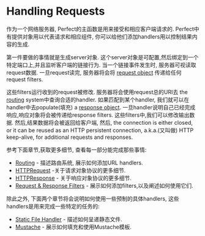 # Handling Requests

作为一个网络服务器, Perfect的主函数是用来接受和相应客户端请求的. Perfect中有提供对象用以代表请求和相应组件, 你可以给他们添加handlers用以控制结果内容的生成.



第一件要做的事情就是生成server对象. 这个server对象是可配置,然后绑定到一个特定端口上,并且监听客户端的链接行为. 当一个链接事件发生时, 服务器可视读取request数据. 一旦request读完, 服务器将会将 [request object](http://www.perfect.org/docs/HTTPRequest.html) 传递给任何request filters.



这些filters运行收到的request被修改. 服务器将会使用request总的URI去 the [routing](http://www.perfect.org/docs/routing.html) system中查询合适的handler. 如果匹配到某个handler, 我们就可以在handler中去populate(填充) a [response object](http://www.perfect.org/docs/HTTPResponse.html).   一旦handler说明自己已经完成响应,响应对象将会被传递给response filters. 这些filters中,我们可以修改输出数据. 然后,结果数据将会被返回给客户端, 然后, the connection is either closed, or it can be reused as an HTTP persistent connection, a.k.a.(又叫做) HTTP keep-alive, for additional requests and responses.



参考下面章节,获取更多细节, 查看每一部分能完成那些事情:

- [Routing](http://www.perfect.org/docs/routing.html) - 描述路由系统, 展示如何添加URL handlers.  
- [HTTPRequest](http://www.perfect.org/docs/HTTPRequest.html) -关于请求对象协议的更多细节.  
- [HTTPResponse](http://www.perfect.org/docs/HTTPResponse.html) - 关于响应对象协议的更多细节.
- [Request & Response Filters](http://www.perfect.org/docs/filters.html) - 展示如何添加filters,以及阐述如何使用它们. 



除此之外, 下面两个章节将会说明如何使用一些预制的具体handlers, 这些handlers是用来完成一些特定的任务的:

- [Static File Handler](http://www.perfect.org/docs/staticFileContent.html) - 描述如何呈递静态文件.
- [Mustache](http://www.perfect.org/docs/mustache.html) - 展示如何填充和使用Mustache模板.

